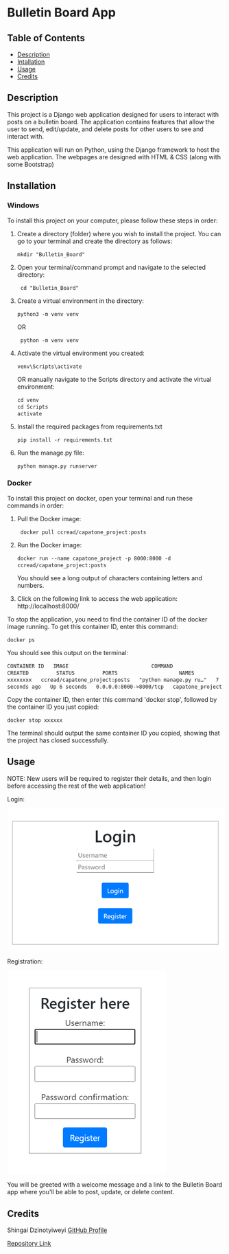 # Bulletin Board App

## Table of Contents
- [Description](#description)
- [Intallation](#installation)
- [Usage](#usage)
- [Credits](#credits)

## Description
This project is a Django web application designed for users to interact with posts on a bulletin board. The application contains features that allow the user to send, edit/update, and delete posts for other users to see and interact with.

This application will run on Python, using the Django framework to host the web application. The webpages are designed with HTML & CSS (along with some Bootstrap)

## Installation

### Windows
To install this project on your computer, please follow these steps in order:
1. Create a directory (folder) where you wish to install the project. You can go to your terminal and create the directory as follows:
    ```shell
    mkdir "Bulletin_Board"
    ```

2. Open your terminal/command prompt and navigate to the selected directory:
   ```shell
    cd "Bulletin_Board"
    ```
   
3. Create a virtual environment in the directory:
    ```shell
    python3 -m venv venv
    ```
   OR
   ```shell
    python -m venv venv
   ```

4. Activate the virtual environment you created:
    ```shell
    venv\Scripts\activate
    ```
   OR manually navigate to the Scripts directory and activate the virtual environment:
   ```shell
   cd venv
   cd Scripts
   activate 
   ```

5. Install the required packages from requirements.txt
    ```shell
    pip install -r requirements.txt
    ```
   
6. Run the manage.py file:
    ```shell
    python manage.py runserver
    ```
   
### Docker
To install this project on docker, open your terminal and run these commands in order:
1. Pull the Docker image:
   ```shell
    docker pull ccread/capatone_project:posts 
    ```
   
2. Run the Docker image:
    ```shell
    docker run --name capatone_project -p 8000:8000 -d ccread/capatone_project:posts 
    ```
    You should see a long output of characters containing letters and numbers.


3. Click on the following link to access the web application: http://localhost:8000/

To stop the application, you need to find the container ID of the docker image running. To get this container ID, enter this command:
```shell
docker ps
```

You should see this output on the terminal:
```
CONTAINER ID   IMAGE                           COMMAND                  CREATED         STATUS         PORTS                    NAMES
xxxxxxxx   ccread/capatone_project:posts   "python manage.py ru…"   7 seconds ago   Up 6 seconds   0.0.0.0:8000->8000/tcp   capatone_project
```

Copy the container ID, then enter this command 'docker stop', followed by the container ID you just copied:
```shell
docker stop xxxxxx
```
The terminal should output the same  container ID you copied, showing that the project has closed successfully.

## Usage
NOTE: New users will be required to register their details, and then login before accessing the rest of the web application!

Login:

   ![Screenshot](images/1-login.png)

Registration:

   ![Screenshot](images/2-register.png)

You will be greeted with a welcome message and a link to the Bulletin Board app where you'll be able to post, update, or delete content.

## Credits
Shingai Dzinotyiweyi [GitHub Profile](https://github.com/C-CREAD)

[Repository Link](https://github.com/C-CREAD/Bulletin_Board) 
